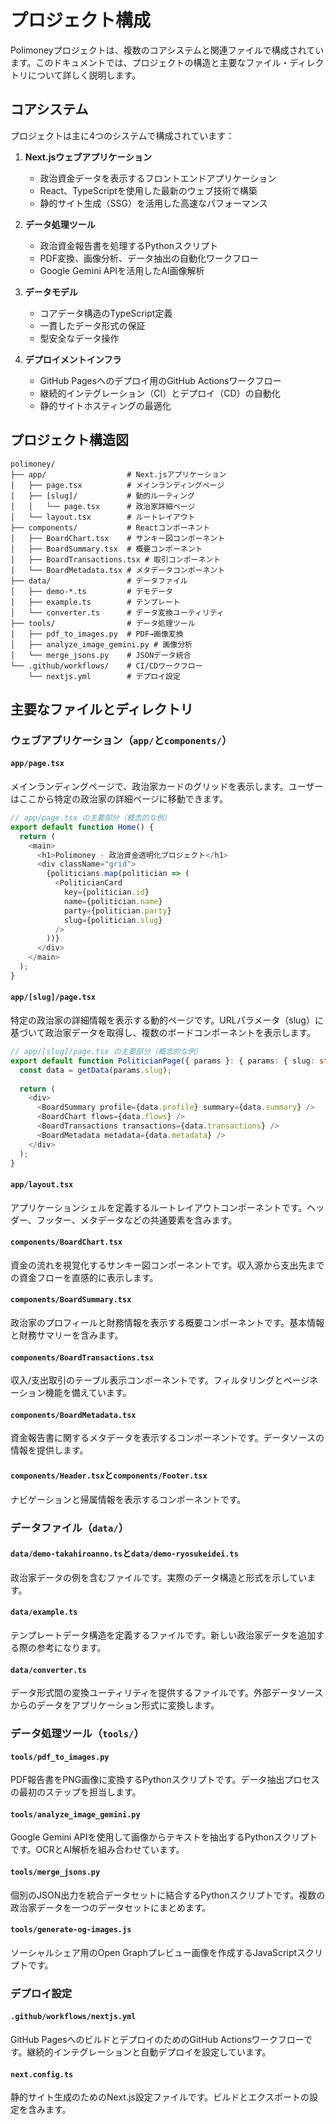 # プロジェクト構成

Polimoneyプロジェクトは、複数のコアシステムと関連ファイルで構成されています。このドキュメントでは、プロジェクトの構造と主要なファイル・ディレクトリについて詳しく説明します。

## コアシステム

プロジェクトは主に4つのシステムで構成されています：

1. **Next.jsウェブアプリケーション**
   - 政治資金データを表示するフロントエンドアプリケーション
   - React、TypeScriptを使用した最新のウェブ技術で構築
   - 静的サイト生成（SSG）を活用した高速なパフォーマンス

2. **データ処理ツール**
   - 政治資金報告書を処理するPythonスクリプト
   - PDF変換、画像分析、データ抽出の自動化ワークフロー
   - Google Gemini APIを活用したAI画像解析

3. **データモデル**
   - コアデータ構造のTypeScript定義
   - 一貫したデータ形式の保証
   - 型安全なデータ操作

4. **デプロイメントインフラ**
   - GitHub Pagesへのデプロイ用のGitHub Actionsワークフロー
   - 継続的インテグレーション（CI）とデプロイ（CD）の自動化
   - 静的サイトホスティングの最適化

## プロジェクト構造図

```
polimoney/
├── app/                  # Next.jsアプリケーション
│   ├── page.tsx          # メインランディングページ
│   ├── [slug]/           # 動的ルーティング
│   │   └── page.tsx      # 政治家詳細ページ
│   └── layout.tsx        # ルートレイアウト
├── components/           # Reactコンポーネント
│   ├── BoardChart.tsx    # サンキー図コンポーネント
│   ├── BoardSummary.tsx  # 概要コンポーネント
│   ├── BoardTransactions.tsx # 取引コンポーネント
│   └── BoardMetadata.tsx # メタデータコンポーネント
├── data/                 # データファイル
│   ├── demo-*.ts         # デモデータ
│   ├── example.ts        # テンプレート
│   └── converter.ts      # データ変換ユーティリティ
├── tools/                # データ処理ツール
│   ├── pdf_to_images.py  # PDF→画像変換
│   ├── analyze_image_gemini.py # 画像分析
│   └── merge_jsons.py    # JSONデータ統合
└── .github/workflows/    # CI/CDワークフロー
    └── nextjs.yml        # デプロイ設定
```

## 主要なファイルとディレクトリ

### ウェブアプリケーション（`app/`と`components/`）

#### `app/page.tsx`
メインランディングページで、政治家カードのグリッドを表示します。ユーザーはここから特定の政治家の詳細ページに移動できます。

```typescript
// app/page.tsx の主要部分（概念的な例）
export default function Home() {
  return (
    <main>
      <h1>Polimoney - 政治資金透明化プロジェクト</h1>
      <div className="grid">
        {politicians.map(politician => (
          <PoliticianCard 
            key={politician.id}
            name={politician.name}
            party={politician.party}
            slug={politician.slug}
          />
        ))}
      </div>
    </main>
  );
}
```

#### `app/[slug]/page.tsx`
特定の政治家の詳細情報を表示する動的ページです。URLパラメータ（slug）に基づいて政治家データを取得し、複数のボードコンポーネントを表示します。

```typescript
// app/[slug]/page.tsx の主要部分（概念的な例）
export default function PoliticianPage({ params }: { params: { slug: string } }) {
  const data = getData(params.slug);
  
  return (
    <div>
      <BoardSummary profile={data.profile} summary={data.summary} />
      <BoardChart flows={data.flows} />
      <BoardTransactions transactions={data.transactions} />
      <BoardMetadata metadata={data.metadata} />
    </div>
  );
}
```

#### `app/layout.tsx`
アプリケーションシェルを定義するルートレイアウトコンポーネントです。ヘッダー、フッター、メタデータなどの共通要素を含みます。

#### `components/BoardChart.tsx`
資金の流れを視覚化するサンキー図コンポーネントです。収入源から支出先までの資金フローを直感的に表示します。

#### `components/BoardSummary.tsx`
政治家のプロフィールと財務情報を表示する概要コンポーネントです。基本情報と財務サマリーを含みます。

#### `components/BoardTransactions.tsx`
収入/支出取引のテーブル表示コンポーネントです。フィルタリングとページネーション機能を備えています。

#### `components/BoardMetadata.tsx`
資金報告書に関するメタデータを表示するコンポーネントです。データソースの情報を提供します。

#### `components/Header.tsx`と`components/Footer.tsx`
ナビゲーションと帰属情報を表示するコンポーネントです。

### データファイル（`data/`）

#### `data/demo-takahiroanno.ts`と`data/demo-ryosukeidei.ts`
政治家データの例を含むファイルです。実際のデータ構造と形式を示しています。

#### `data/example.ts`
テンプレートデータ構造を定義するファイルです。新しい政治家データを追加する際の参考になります。

#### `data/converter.ts`
データ形式間の変換ユーティリティを提供するファイルです。外部データソースからのデータをアプリケーション形式に変換します。

### データ処理ツール（`tools/`）

#### `tools/pdf_to_images.py`
PDF報告書をPNG画像に変換するPythonスクリプトです。データ抽出プロセスの最初のステップを担当します。

#### `tools/analyze_image_gemini.py`
Google Gemini APIを使用して画像からテキストを抽出するPythonスクリプトです。OCRとAI解析を組み合わせています。

#### `tools/merge_jsons.py`
個別のJSON出力を統合データセットに結合するPythonスクリプトです。複数の政治家データを一つのデータセットにまとめます。

#### `tools/generate-og-images.js`
ソーシャルシェア用のOpen Graphプレビュー画像を作成するJavaScriptスクリプトです。

### デプロイ設定

#### `.github/workflows/nextjs.yml`
GitHub PagesへのビルドとデプロイのためのGitHub Actionsワークフローです。継続的インテグレーションと自動デプロイを設定しています。

#### `next.config.ts`
静的サイト生成のためのNext.js設定ファイルです。ビルドとエクスポートの設定を含みます。
